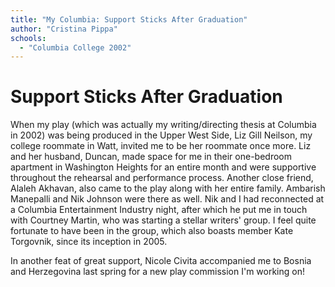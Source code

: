 ```yaml
---
title: "My Columbia: Support Sticks After Graduation"
author: "Cristina Pippa"
schools:
  - "Columbia College 2002"
---
```


# Support Sticks After Graduation

When my play (which was actually my writing/directing thesis at Columbia in 2002) was being produced in the Upper West Side, Liz Gill Neilson, my college roommate in Watt, invited me to be her roommate once more. Liz and her husband, Duncan, made space for me in their one-bedroom apartment in Washington Heights for an entire month and were supportive throughout the rehearsal and performance process. Another close friend, Alaleh Akhavan, also came to the play along with her entire family. Ambarish Manepalli and Nik Johnson were there as well. Nik and I had reconnected at a Columbia Entertainment Industry night, after which he put me in touch with Courtney Martin, who was starting a stellar writers' group. I feel quite fortunate to have been in the group, which also boasts member Kate Torgovnik, since its inception in 2005.

In another feat of great support, Nicole Civita accompanied me to Bosnia and Herzegovina last spring for a new play commission I'm working on!
